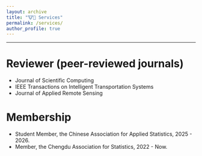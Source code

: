 ```yaml
---
layout: archive
title: "🐮🐴 Services"
permalink: /services/
author_profile: true
---
```


---

Reviewer (peer-reviewed journals)
=====
* Journal of Scientific Computing
* IEEE Transactions on Intelligent Transportation Systems
* Journal of Applied Remote Sensing

Membership
=====
* Student Member, the Chinese Association for Applied Statistics, 2025 - 2026.
* Member, the Chengdu Association for Statistics, 2022 - Now.
